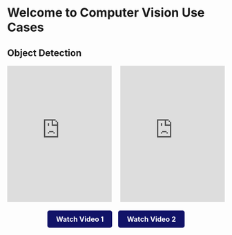 # Welcome to Computer Vision Use Cases

## Object Detection

<div style="display: flex; justify-content: space-between; gap: 10px; margin-bottom: 20px;">
  <iframe 
    width="48%" 
    height="315" 
    src="https://www.youtube.com/embed/fd6u1TW_AGY" 
    title="YouTube video player" 
    frameborder="0" 
    allow="accelerometer; autoplay; clipboard-write; encrypted-media; gyroscope; picture-in-picture" 
    allowfullscreen>
  </iframe>
  <iframe 
    width="48%" 
    height="315" 
    src="https://www.youtube.com/embed/fd6u1TW_AGY" 
    title="YouTube video player" 
    frameborder="0" 
    allow="accelerometer; autoplay; clipboard-write; encrypted-media; gyroscope; picture-in-picture" 
    allowfullscreen>
  </iframe>
</div>

<div style="text-align: center; margin-top: 20px;">
  <a href="https://youtube.com/video-id-1" target="_blank" 
     style="display: inline-block; background-color: #111368; color: #ffffff; text-decoration: none; 
            padding: 10px 20px; border-radius: 5px; font-size: 16px; font-weight: bold; margin-right: 10px;">
    Watch Video 1
  </a>
  <a href="https://youtube.com/video-id-2" target="_blank" 
     style="display: inline-block; background-color: #111368; color: #ffffff; text-decoration: none; 
            padding: 10px 20px; border-radius: 5px; font-size: 16px; font-weight: bold;">
    Watch Video 2
  </a>
</div>
